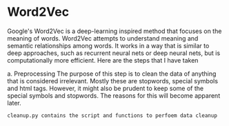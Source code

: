 # Word2Vec

Google's Word2Vec is a deep-learning inspired method that focuses on the meaning of words. Word2Vec attempts to understand meaning and semantic relationships among words. It works in a way that is similar to deep approaches, such as recurrent neural nets or deep neural nets, but is computationally more efficient.
Here are the steps that I have taken

a.	Preprocessing
The purpose of this step is to clean the data of anything that is considered irrelevant. Mostly these are stopwords, special symbols and html tags. However, it might also be prudent to keep some of the special symbols and stopwords. The reasons for this will become apparent later.

`cleanup.py contains the script and functions to perfoem data cleanup`
